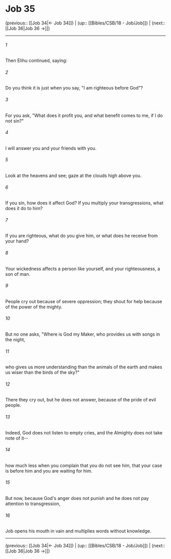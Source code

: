 # Job 35

(previous:: [[Job 34|← Job 34]]) | (up:: [[Bibles/CSB/18 - Job/Job]]) | (next:: [[Job 36|Job 36 →]])

***


###### 1 
Then Elihu continued, saying: 

###### 2 
Do you think it is just when you say, "I am righteous before God"? 

###### 3 
For you ask, "What does it profit you, and what benefit comes to me, if I do not sin?" 

###### 4 
I will answer you and your friends with you. 

###### 5 
Look at the heavens and see; gaze at the clouds high above you. 

###### 6 
If you sin, how does it affect God? If you multiply your transgressions, what does it do to him? 

###### 7 
If you are righteous, what do you give him, or what does he receive from your hand? 

###### 8 
Your wickedness affects a person like yourself, and your righteousness, a son of man. 

###### 9 
People cry out because of severe oppression; they shout for help because of the power of the mighty. 

###### 10 
But no one asks, "Where is God my Maker, who provides us with songs in the night, 

###### 11 
who gives us more understanding than the animals of the earth and makes us wiser than the birds of the sky?" 

###### 12 
There they cry out, but he does not answer, because of the pride of evil people. 

###### 13 
Indeed, God does not listen to empty cries, and the Almighty does not take note of it-- 

###### 14 
how much less when you complain that you do not see him, that your case is before him and you are waiting for him. 

###### 15 
But now, because God's anger does not punish and he does not pay attention to transgression, 

###### 16 
Job opens his mouth in vain and multiplies words without knowledge.

***

(previous:: [[Job 34|← Job 34]]) | (up:: [[Bibles/CSB/18 - Job/Job]]) | (next:: [[Job 36|Job 36 →]])
